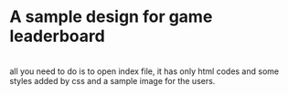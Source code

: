 # A sample design for game leaderboard
<br>
all you need to do is to open index file, it has only html codes and some styles added by css and a sample image for the users.
